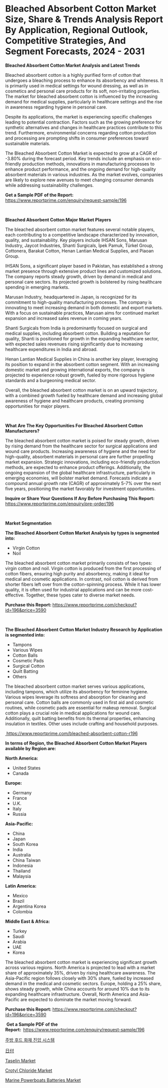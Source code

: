 <p><h1>Bleached Absorbent Cotton Market Size, Share & Trends Analysis Report By Application, Regional Outlook, Competitive Strategies, And Segment Forecasts, 2024 - 2031</h1></p><p><strong>Bleached Absorbent Cotton Market Analysis and Latest Trends</strong></p>
<p><p>Bleached absorbent cotton is a highly purified form of cotton that undergoes a bleaching process to enhance its absorbency and whiteness. It is primarily used in medical settings for wound dressing, as well as in cosmetics and personal care products for its soft, non-irritating properties. The market for bleached absorbent cotton is influenced by the increasing demand for medical supplies, particularly in healthcare settings and the rise in awareness regarding hygiene in personal care.</p><p>Despite its applications, the market is experiencing specific challenges leading to potential contraction. Factors such as the growing preference for synthetic alternatives and changes in healthcare practices contribute to this trend. Furthermore, environmental concerns regarding cotton production and processing are prompting shifts in consumer preferences toward sustainable materials.</p><p>The Bleached Absorbent Cotton Market is expected to grow at a CAGR of -3.80% during the forecast period. Key trends include an emphasis on eco-friendly production methods, innovations in manufacturing processes to enhance product performance, and the ongoing demand for high-quality absorbent materials in various industries. As the market evolves, companies are likely to explore new avenues to meet changing consumer demands while addressing sustainability challenges.</p></p>
<p><strong>Get a Sample PDF of the Report:&nbsp;</strong> <a href="https://www.reportprime.com/enquiry/request-sample/196">https://www.reportprime.com/enquiry/request-sample/196</a></p>
<p>&nbsp;</p>
<p><strong>Bleached Absorbent Cotton Major Market Players</strong></p>
<p><p>The bleached absorbent cotton market features several notable players, each contributing to a competitive landscape characterized by innovation, quality, and sustainability. Key players include IHSAN Sons, Marusan Industry, Jaycot Industries, Shanti Surgicals, İpek Pamuk, Türkel Group, Cottonera, Barakat Cotton, Henan Lantian Medical Supplies, and Piaoan Group.</p><p>IHSAN Sons, a significant player based in Pakistan, has established a strong market presence through extensive product lines and customized solutions. The company reports steady growth, driven by demand in medical and personal care sectors. Its projected growth is bolstered by rising healthcare spending in emerging markets.</p><p>Marusan Industry, headquartered in Japan, is recognized for its commitment to high-quality manufacturing processes. The company is innovating to meet increasing demand in both domestic and export markets. With a focus on sustainable practices, Marusan aims for continued market expansion and increased sales revenue in coming years.</p><p>Shanti Surgicals from India is predominantly focused on surgical and medical supplies, including absorbent cotton. Building a reputation for quality, Shanti is positioned for growth in the expanding healthcare sector, with expected sales revenues rising significantly due to increasing healthcare expenditures in India and abroad.</p><p>Henan Lantian Medical Supplies in China is another key player, leveraging its position to expand in the absorbent cotton segment. With an increasing domestic market and growing international exports, the company is projected to experience robust growth, fueled by more rigorous hygiene standards and a burgeoning medical sector.</p><p>Overall, the bleached absorbent cotton market is on an upward trajectory, with a combined growth fueled by healthcare demand and increasing global awareness of hygiene and healthcare products, creating promising opportunities for major players.</p></p>
<p>&nbsp;</p>
<p><strong>What Are The Key Opportunities For Bleached Absorbent Cotton Manufacturers?</strong></p>
<p><p>The bleached absorbent cotton market is poised for steady growth, driven by rising demand from the healthcare sector for surgical applications and wound care products. Increasing awareness of hygiene and the need for high-quality, absorbent materials in personal care are further propelling market expansion. Strategic innovations, including eco-friendly production methods, are expected to enhance product offerings. Additionally, the ongoing expansion of the global healthcare infrastructure, particularly in emerging economies, will bolster market demand. Forecasts indicate a compound annual growth rate (CAGR) of approximately 5-7% over the next five years, positioning the market favorably for investment opportunities.</p></p>
<p><strong>Inquire or Share Your Questions If Any Before Purchasing This Report:</strong> <a href="https://www.reportprime.com/enquiry/pre-order/196">https://www.reportprime.com/enquiry/pre-order/196</a></p>
<p>&nbsp;</p>
<p><strong>Market Segmentation</strong></p>
<p><strong>The Bleached Absorbent Cotton Market Analysis by types is segmented into:</strong></p>
<p><ul><li>Virgin Cotton</li><li>Noil</li></ul></p>
<p><p>The bleached absorbent cotton market primarily consists of two types: virgin cotton and noil. Virgin cotton is produced from the first processing of cotton fibers, ensuring high purity and absorbency, making it ideal for medical and cosmetic applications. In contrast, noil cotton is derived from shorter fibers left over from the cotton-spinning process. While it has lower quality, it is often used for industrial applications and can be more cost-effective. Together, these types cater to diverse market needs.</p></p>
<p><strong>Purchase this Report:&nbsp;</strong><a href="https://www.reportprime.com/checkout?id=196&price=3590">https://www.reportprime.com/checkout?id=196&price=3590</a></p>
<p>&nbsp;</p>
<p><strong>The Bleached Absorbent Cotton Market Industry Research by Application is segmented into:</strong></p>
<p><ul><li>Tampons</li><li>Various Wipes</li><li>Cotton Balls</li><li>Cosmetic Pads</li><li>Surgical Cotton</li><li>Quilt Batting</li><li>Others</li></ul></p>
<p><p>The bleached absorbent cotton market serves various applications, including tampons, which utilize its absorbency for feminine hygiene. Various wipes leverage its softness and absorption for cleaning and personal care. Cotton balls are commonly used in first aid and cosmetic routines, while cosmetic pads are essential for makeup removal. Surgical cotton plays a crucial role in medical applications for wound care. Additionally, quilt batting benefits from its thermal properties, enhancing insulation in textiles. Other uses include crafting and household purposes.</p></p>
<p><a href="https://www.reportprime.com/bleached-absorbent-cotton-r196">&nbsp;https://www.reportprime.com/bleached-absorbent-cotton-r196</a></p>
<p><strong>In terms of Region, the Bleached Absorbent Cotton Market Players available by Region are:</strong></p>
<p>
    <p> <strong> North America: </strong>
        <ul>
            <li>United States</li>
            <li>Canada</li>
        </ul>
        </p> 
    <p> <strong> Europe: </strong>
        <ul>
            <li>Germany</li>
            <li>France</li>
            <li>U.K.</li>
            <li>Italy</li>
            <li>Russia</li>
        </ul>
        </p> 
    <p> <strong> Asia-Pacific: </strong>
        <ul>
            <li>China</li>
            <li>Japan</li>
            <li>South Korea</li>
            <li>India</li>
            <li>Australia</li>
            <li>China Taiwan</li>
            <li>Indonesia</li>
            <li>Thailand</li>
            <li>Malaysia</li>
        </ul>
        </p> 
    <p> <strong> Latin America: </strong>
        <ul>
            <li>Mexico</li>
            <li>Brazil</li>
            <li>Argentina Korea</li>
            <li>Colombia</li>
        </ul>
        </p> 
    <p> <strong> Middle East & Africa: </strong>
        <ul>
            <li>Turkey</li>
            <li>Saudi</li>
            <li>Arabia</li>
            <li>UAE</li>
            <li>Korea</li>
        </ul>
    </p>
    </p>
<p><p>The bleached absorbent cotton market is experiencing significant growth across various regions. North America is projected to lead with a market share of approximately 35%, driven by rising healthcare awareness. The Asia-Pacific region follows closely with 30% share, fueled by increased demand in the medical and cosmetic sectors. Europe, holding a 25% share, shows steady growth, while China accounts for around 10% due to its expanding healthcare infrastructure. Overall, North America and Asia-Pacific are expected to dominate the market moving forward.</p></p>
<p><strong>Purchase this Report: </strong><a href="https://www.reportprime.com/checkout?id=196&price=3590">https://www.reportprime.com/checkout?id=196&price=3590</a></p>
<p>&nbsp;<strong>Get a Sample PDF of the Report:&nbsp;&nbsp;</strong><a href="https://www.reportprime.com/enquiry/request-sample/196">https://www.reportprime.com/enquiry/request-sample/196</a></p>
<p><strong></strong></p>
<p><p><a href="https://medium.com/@rudyswaniafgwski56664/%EA%B8%89%EC%84%B1%EC%9E%A5%ED%95%98%EB%8A%94-%EC%A3%BC%EB%B0%A9-%ED%9B%84%EB%93%9C-%ED%99%94%EC%9E%AC-%EC%96%B5%EC%A0%9C-%EC%8B%9C%EC%8A%A4%ED%85%9C-%EC%8B%9C%EC%9E%A5-%EC%84%B9%ED%84%B0-2031%EB%85%84%EA%B9%8C%EC%A7%80%EC%9D%98-%EC%8B%9C%EC%9E%A5-%EB%B6%84%EC%84%9D-%EB%B0%8F-%EC%84%B1%EC%9E%A5-%EC%A0%84%EB%A7%9D-82a3fecdf3ae">주방 후드 화재 진압 시스템</a></p><p><a href="https://medium.com/@drfg4t/%E3%82%B0%E3%83%AD%E3%83%BC%E3%83%90%E3%83%ABdatem%E5%B8%82%E5%A0%B4-%E5%B8%82%E5%A0%B4%E3%82%B7%E3%82%A7%E3%82%A2-%E5%B8%82%E5%A0%B4%E5%8B%95%E5%90%91-%E5%B0%86%E6%9D%A5%E3%81%AE%E6%88%90%E9%95%B7%E3%82%92%E6%8E%A2%E3%82%8B-1639841602bb">日付</a></p><p><a href="https://www.linkedin.com/pulse/global-taselin-market-focus-application-end-use-industry-type-k2ove?trackingId=jQ20jqMDSW2CjmrQcoy4Zw%3D%3D">Taselin Market</a></p><p><a href="https://github.com/elizabethdagraca/Market-Research-Report-List-4/blob/main/crotyl-chloride-market.md">Crotyl Chloride Market</a></p><p><a href="https://medium.com/@delaneyhayes2022/global-marine-powerboats-batteries-market-exploring-market-share-market-trends-and-future-growth-4a99c1794458">Marine Powerboats Batteries Market</a></p></p>